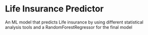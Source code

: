 # Life Insurance Predictor
An ML model that predicts Life insurance by using different statistical analysis tools and a RandomForestRegressor for the final model 
